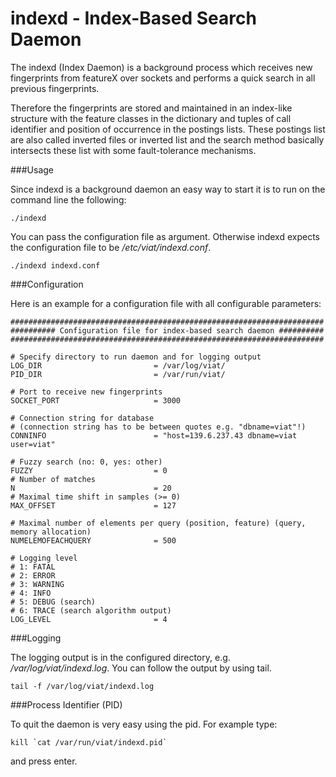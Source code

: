 indexd - Index-Based Search Daemon
==================================

The indexd (Index Daemon) is a background process which receives new fingerprints from featureX over sockets and performs a quick search in all previous fingerprints.

Therefore the fingerprints are stored and maintained in an index-like structure with the feature classes in the dictionary and tuples of call identifier and position of occurrence in the postings lists.
These postings list are also called inverted files or inverted list and the search method basically intersects these list with some fault-tolerance mechanisms.

###Usage

Since indexd is a background daemon an easy way to start it is to run on the command line the following:

	./indexd
	
You can pass the configuration file as argument. Otherwise indexd expects the configuration file to be _/etc/viat/indexd.conf_.

	./indexd indexd.conf

###Configuration

Here is an example for a configuration file with all configurable parameters:

	######################################################################
	########## Configuration file for index-based search daemon ##########
	######################################################################
	
	# Specify directory to run daemon and for logging output
	LOG_DIR                         = /var/log/viat/
	PID_DIR                         = /var/run/viat/
	
	# Port to receive new fingerprints
	SOCKET_PORT                     = 3000
	
	# Connection string for database 
	# (connection string has to be between quotes e.g. "dbname=viat"!)
	CONNINFO                        = "host=139.6.237.43 dbname=viat user=viat"
	
	# Fuzzy search (no: 0, yes: other)
	FUZZY                           = 0
	# Number of matches
	N                               = 20
	# Maximal time shift in samples (>= 0)
	MAX_OFFSET                      = 127
	
	# Maximal number of elements per query (position, feature) (query, memory allocation)
	NUMELEMOFEACHQUERY              = 500
	
	# Logging level 
	# 1: FATAL
	# 2: ERROR
	# 3: WARNING
	# 4: INFO
	# 5: DEBUG (search)
	# 6: TRACE (search algorithm output)
	LOG_LEVEL                       = 4

###Logging

The logging output is in the configured directory, e.g. _/var/log/viat/indexd.log_. You can follow the output by using tail.

	tail -f /var/log/viat/indexd.log

###Process Identifier (PID)

To quit the daemon is very easy using the pid. For example type:

	kill `cat /var/run/viat/indexd.pid`

and press enter.